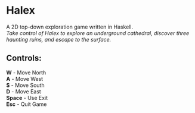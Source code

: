 # Halex
A 2D top-down exploration game written in Haskell.  
*Take control of Halex to explore an underground cathedral, discover three haunting ruins, and escape to the surface.*  

## Controls:

**W**         - Move North  
**A**         - Move West  
**S**         - Move South  
**D**         - Move East  
**Space**     - Use Exit  
**Esc**       - Quit Game  
